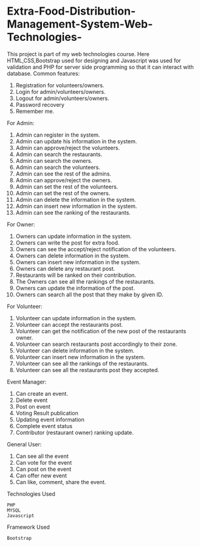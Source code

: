 # Extra-Food-Distribution-Management-System-Web-Technologies-
This project is part of my web technologies course. Here HTML,CSS,Bootstrap used for designing and Javascript was used for validation and PHP for server side programming so that it can interact with database.
Common features:
1. Registration for volunteers/owners.
2. Login for admin/volunteers/owners.
3. Logout for admin/volunteers/owners.
4. Password recovery
5. Remember me.

For Admin:
1. Admin can register in the system.
2. Admin can update his information in the system.
3. Admin can approve/reject the volunteers.
4. Admin can search the restaurants.
5. Admin can search the owners.
6. Admin can search the volunteers.
7. Admin can see the rest of the admins.
8. Admin can approve/reject the owners.
9. Admin can set the rest of the volunteers.
10. Admin can set the rest of the owners.
11. Admin can delete the information in the system.
12. Admin can insert new information in the system.
13. Admin can see the ranking of the restaurants.

For Owner:
1. Owners can update information in the system.
2. Owners can write the post for extra food.
3. Owners can see the accept/reject notification of the volunteers.
4. Owners can delete information in the system.
5. Owners can insert new information in the system.
6. Owners can delete any restaurant post.
7. Restaurants will be ranked on their contribution.
8. The Owners can see all the rankings of the restaurants.
9. Owners can update the information of the post.
10. Owners can search all the post that they make by given ID.

For Volunteer:
1. Volunteer can update information in the system.
2. Volunteer can accept the restaurants post.
3. Volunteer can get the notification of the new post of the restaurants
owner.
4. Volunteer can search restaurants post accordingly to their zone.
5. Volunteer can delete information in the system.
6. Volunteer can insert new information in the system.
7. Volunteer can see all the rankings of the restaurants.
8. Volunteer can see all the restaurants post they accepted.

Event Manager:
1. Can create an event.
2. Delete event
3. Post on event
4. Voting Result publication
5. Updating event information
6. Complete event status
7. Contributor (restaurant owner) ranking update.

General User:
1. Can see all the event
2. Can vote for the event
3. Can post on the event
4. Can offer new event
5. Can like, comment, share the event.

Technologies Used

    PHP
    MYSQL
    Javascript
    
Framework Used

    Bootstrap

